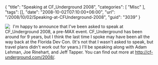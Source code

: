 {
	"title": "Speaking at CF_Underground 2008",
	"categories": [
		"Misc"
	],
	"tags": [],
	"date": "2008-10-02T07:10:00+06:00",
	"url": "/2008/10/02/Speaking-at-CFUnderground-2008",
	"guid": "3039"
}

<img src="http://www.raymondcamden.com/images/cfjedi//cf_underground_speaker.gif" align="left" style="margin-right:10px"> I'm happy to announce that I've been asked to speak at CF_Underground 2008, a pre-MAX event. CF_Underground has been around for 9 years, but I think the last time I spoke may have been all the way back at the Florida Dev Con. (It's not that I wasn't asked to speak, but travel plans didn't work out for years.) I'll be speaking along with Adam Lehman, Joe Rinehart, and Jeff Tapper. You can find out more at <a href="http://cf-underground.com/2008/">http://cf-underground.com/2008/</a>.